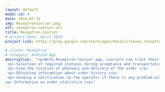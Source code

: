 ```yaml
---
layout: default
modal-id: 4
date: 2014-07-15
img: ReseptronCourier.png
alt: reseptron-courier-alt
title: Reseptron Courier
# project-date: April 2014
project-link: https://play.google.com/store/apps/details?id=az.reseptron.courier&hl=en&gl=US

# client: Reseptron
# category: Android App
description:  "<p>With Reseptron Courier app, couriers can track their orders and statistics ordered with Reseptron Customer app. The main functionalities of the app: </p>  
 <p>-Selection of required statuses during acceptance and transportation of orders </ul></p>
 <p>-View the location of pharmacy and delivery of the order </p>
 <p>-Obtaining information about order history </p>
 <p>-Sending a notification to the operator if there is any problem with the order </p>
<p>-Information on order statistics </p>" 
---
```

